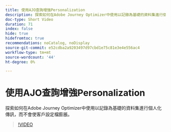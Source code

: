 ```yaml
---
title: 使用AJO查詢增強Personalization
description: 探索如何在Adobe Journey Optimizer中使用以記錄為基礎的資料集進行個人化傳訊，而不會使客戶設定檔膨脹。
doc-type: Short Video
duration: 71
index: false
hide: true
hidefromtoc: true
recommendations: noCatalog, noDisplay
source-git-commit: e52cdba2a9203497d97cbd1e75c81e3e4e556ac4
workflow-type: tm+mt
source-wordcount: '44'
ht-degree: 0%

---
```



# 使用AJO查詢增強Personalization

探索如何在Adobe Journey Optimizer中使用以記錄為基礎的資料集進行個人化傳訊，而不會使客戶設定檔膨脹。

<!-- 62_S522_3442522_70_enhancing-personalization-with-ajo-lookups -->
>[!VIDEO](https://video.tv.adobe.com/v/3458226/?learn=on&enablevpops=true)
